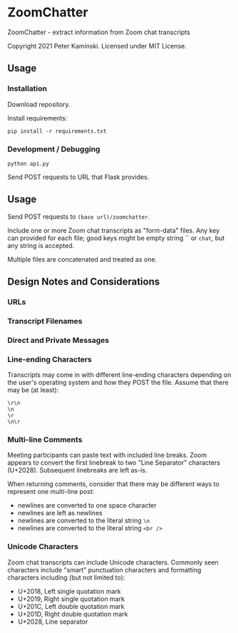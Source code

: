 # ZoomChatter

ZoomChatter - extract information from Zoom chat transcripts

Copyright 2021 Peter Kaminski. Licensed under MIT License.

## Usage

### Installation

Download repository.

Install requirements:

```
pip install -r requirements.txt
```

### Development / Debugging

```
python api.py
```

Send POST requests to URL that Flask provides.

## Usage

Send POST requests to `(base url)/zoomchatter`.

Include one or more Zoom chat transcripts as "form-data" files. Any key can provided for each file; good keys might be empty string `` or `chat`, but any string is accepted.

Multiple files are concatenated and treated as one.

## Design Notes and Considerations

### URLs

### Transcript Filenames

### Direct and Private Messages

### Line-ending Characters

Transcripts may come in with different line-ending characters depending on the user's operating system and how they POST the file.  Assume that there may be (at least):

```
\r\n
\n
\r
\n\r
```

### Multi-line Comments

Meeting participants can paste text with included line breaks.  Zoom appears to convert the first linebreak to two "Line Separator" characters (U+2028).  Subsequent linebreaks are left as-is.

When returning comments, consider that there may be different ways to represent one multi-line post:

- newlines are converted to one space character
- newlines are left as newlines
- newlines are converted to the literal string `\n`
- newlines are converted to the literal string `<br />`

### Unicode Characters

Zoom chat transcripts can include Unicode characters.  Commonly seen characters include "smart" punctuation characters and formatting characters including (but not limited to):

- U+2018, Left single quotation mark
- U+2019, Right single quotation mark
- U+201C, Left double quotation mark
- U+201D, Right double quotation mark
- U+2028, Line separator
